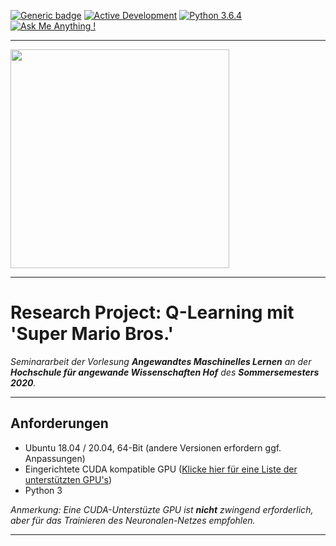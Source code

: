 [![Generic badge](https://img.shields.io/badge/License-Properitary-red.svg)](https://github.com/JanGaida/research_project_machine_learning_hshof_sose2020/blob/master/LICENSE.md)
[![Active Development](https://img.shields.io/badge/Maintenance%20Level-Actively%20Developed-brightgreen.svg)](https://github.com/JanGaida/research_project_machine_learning_hshof_sose2020/)
[![Python 3.6.4](https://img.shields.io/badge/Python-3.6.4-blue.svg)](https://www.python.org/downloads/release/python-364/)
[![Ask Me Anything !](https://img.shields.io/badge/Ask%20me-anything-1abc9c.svg)](https://github.com/JanGaida/research_project_machine_learning_hshof_sose2020/issues)

---

 <img src="https://upload.wikimedia.org/wikipedia/commons/thumb/5/50/Logo_fh_hof.svg/2000px-Logo_fh_hof.svg.png" width="350">

---

# Research Project: Q-Learning mit 'Super Mario Bros.'

*Seminararbeit der Vorlesung **Angewandtes Maschinelles Lernen** an der **Hochschule für angewande Wissenschaften Hof** des **Sommersemesters 2020**.*

---

## Anforderungen
- Ubuntu 18.04 / 20.04, 64-Bit (andere Versionen erfordern ggf. Anpassungen)
- Eingerichtete CUDA kompatible GPU (<a href="https://developer.nvidia.com/cuda-gpus">Klicke hier für eine Liste der unterstützten GPU's</a>)
- Python 3

*Anmerkung: Eine CUDA-Unterstüzte GPU ist <b>nicht</b> zwingend erforderlich, aber für das Trainieren des Neuronalen-Netzes empfohlen.*

---
